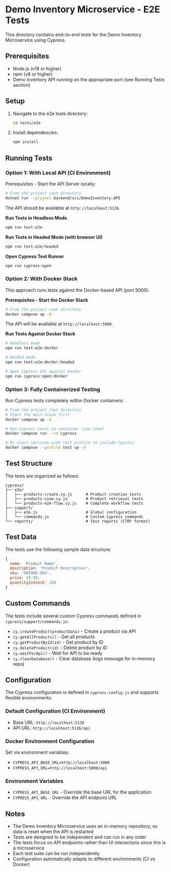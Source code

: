 # Demo Inventory Microservice - E2E Tests

This directory contains end-to-end tests for the Demo Inventory Microservice using Cypress.

## Prerequisites

- Node.js (v18 or higher)
- npm (v8 or higher)
- Demo Inventory API running on the appropriate port (see Running Tests section)

## Setup

1. Navigate to the e2e tests directory:
   ```bash
   cd tests/e2e
   ```

2. Install dependencies:
   ```bash
   npm install
   ```

## Running Tests

### Option 1: With Local API (CI Environment)

Prerequisites - Start the API Server locally:

```bash
# From the project root directory
dotnet run --project backend/src/DemoInventory.API
```

The API should be available at `http://localhost:5126`.

**Run Tests in Headless Mode**

```bash
npm run test:e2e
```

**Run Tests in Headed Mode (with browser UI)**

```bash
npm run test:e2e:headed
```

**Open Cypress Test Runner**

```bash
npm run cypress:open
```

### Option 2: With Docker Stack

This approach runs tests against the Docker-based API (port 5000).

**Prerequisites - Start the Docker Stack**

```bash
# From the project root directory
docker compose up -d
```

The API will be available at `http://localhost:5000`.

**Run Tests Against Docker Stack**

```bash
# Headless mode
npm run test:e2e:docker

# Headed mode
npm run test:e2e:docker:headed

# Open Cypress GUI against Docker
npm run cypress:open:docker
```

### Option 3: Fully Containerized Testing

Run Cypress tests completely within Docker containers:

```bash
# From the project root directory
# Start the main stack first
docker compose up -d

# Run Cypress tests in container (one-time)
docker compose run --rm cypress

# Or start services with test profile to include Cypress
docker compose --profile test up -d
```

## Test Structure

The tests are organized as follows:

```
cypress/
├── e2e/
│   ├── products-create.cy.js      # Product creation tests
│   ├── products-view.cy.js        # Product retrieval tests
│   └── products-e2e-flow.cy.js    # Complete workflow tests
├── support/
│   ├── e2e.js                     # Global configuration
│   └── commands.js                # Custom Cypress commands
└── reports/                       # Test reports (CTRF format)
```

## Test Data

The tests use the following sample data structure:

```javascript
{
  name: 'Product Name',
  description: 'Product Description',
  sku: 'UNIQUE-SKU',
  price: 29.99,
  quantityInStock: 100
}
```

## Custom Commands

The tests include several custom Cypress commands defined in `cypress/support/commands.js`:

- `cy.createProduct(productData)` - Create a product via API
- `cy.getAllProducts()` - Get all products
- `cy.getProductById(id)` - Get product by ID
- `cy.deleteProduct(id)` - Delete product by ID
- `cy.waitForApi()` - Wait for API to be ready
- `cy.clearDatabase()` - Clear database (logs message for in-memory repo)

## Configuration

The Cypress configuration is defined in `cypress.config.js` and supports flexible environments:

### Default Configuration (CI Environment)
- Base URL: `http://localhost:5126`
- API URL: `http://localhost:5126/api`

### Docker Environment Configuration
Set via environment variables:
- `CYPRESS_API_BASE_URL=http://localhost:5000`
- `CYPRESS_API_URL=http://localhost:5000/api`

### Environment Variables

- `CYPRESS_API_BASE_URL` - Override the base URL for the application
- `CYPRESS_API_URL` - Override the API endpoint URL

## Notes

- The Demo Inventory Microservice uses an in-memory repository, so data is reset when the API is restarted
- Tests are designed to be independent and can run in any order
- The tests focus on API endpoints rather than UI interactions since this is a microservice
- Each test suite can be run independently
- Configuration automatically adapts to different environments (CI vs Docker)